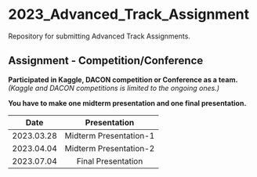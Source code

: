 # 2023_Advanced_Track_Assignment

Repository for submitting Advanced Track Assignments.

## Assignment - Competition/Conference
**Participated in Kaggle, DACON competition or Conference as a team.**   
*(Kaggle and DACON competitions is limited to the ongoing ones.)*


**You have to make one midterm presentation and one final presentation.**

| Date | Presentation |
|:----:|:------------------------:|
| 2023.03.28 | Midterm Presentation-1 | 
| 2023.04.04 | Midterm Presentation-2 |
| 2023.07.04 | Final Presentation|
